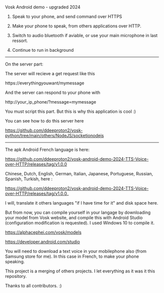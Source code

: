 Vosk Android demo - upgraded 2024

1. Speak to your phone, and send command over HTTPS

2. Make your phone to speak, from others applications over HTTP.

3. Switch to audio bluetooth if aviable, or use your main microphone in last ressort.

4. Continue to run in background

____________________________

On the server part:

The server will recieve a get request like this

https://everythingyouwant/mymessage

And the server can respond to your phone with

http://your_ip_phone/?message=mymessage

You must script this part. But this is why this application is cool :)

You can see how to do this server here 

https://github.com/ddeeproton2/vosk-python/tree/main/others/NodeJS/socketionodejs
____________________________

The apk Android French language is here:

https://github.com/ddeeproton2/vosk-android-demo-2024-TTS-Voice-over-HTTP/releases/tag/v1.0.0

Chinese, Dutch, English, German, Italian, Japanese, Portuguese, Russian, Spanish, Turkish, here :

https://github.com/ddeeproton2/vosk-android-demo-2024-TTS-Voice-over-HTTP/releases/tag/v1.0.0_

I will, translate it others languages "if I have time for it" and disk space here. 

But from now, you can compile yourself in your langage by downloading your model from Vosk website, and compile this with Android Studio (configuration modification is requested). I used Windows 10 to compile it.

https://alphacephei.com/vosk/models

https://developer.android.com/studio

You will need to download a text voice in your mobilephone also (from Samsung store for me). In this case in French, to make your phone speaking.

This project is a merging of others projects. I let everything as it was it this repository.

Thanks to all contributors. :)
